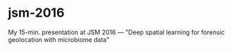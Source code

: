 # jsm-2016
My 15-min. presentation at JSM 2016 — "Deep spatial learning for forensic geolocation with microbiome data"
